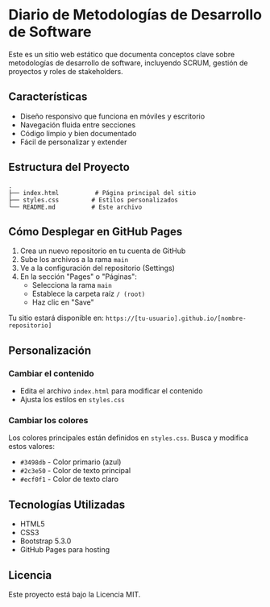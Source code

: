 # Diario de Metodologías de Desarrollo de Software

Este es un sitio web estático que documenta conceptos clave sobre metodologías de desarrollo de software, incluyendo SCRUM, gestión de proyectos y roles de stakeholders.

## Características

- Diseño responsivo que funciona en móviles y escritorio
- Navegación fluida entre secciones
- Código limpio y bien documentado
- Fácil de personalizar y extender

## Estructura del Proyecto

```
.
├── index.html          # Página principal del sitio
├── styles.css         # Estilos personalizados
└── README.md          # Este archivo
```

## Cómo Desplegar en GitHub Pages

1. Crea un nuevo repositorio en tu cuenta de GitHub
2. Sube los archivos a la rama `main`
3. Ve a la configuración del repositorio (Settings)
4. En la sección "Pages" o "Páginas":
   - Selecciona la rama `main`
   - Establece la carpeta raíz `/ (root)`
   - Haz clic en "Save"

Tu sitio estará disponible en: `https://[tu-usuario].github.io/[nombre-repositorio]`

## Personalización

### Cambiar el contenido
- Edita el archivo `index.html` para modificar el contenido
- Ajusta los estilos en `styles.css`

### Cambiar los colores
Los colores principales están definidos en `styles.css`. Busca y modifica estos valores:
- `#3498db` - Color primario (azul)
- `#2c3e50` - Color de texto principal
- `#ecf0f1` - Color de texto claro

## Tecnologías Utilizadas

- HTML5
- CSS3
- Bootstrap 5.3.0
- GitHub Pages para hosting

## Licencia

Este proyecto está bajo la Licencia MIT.
